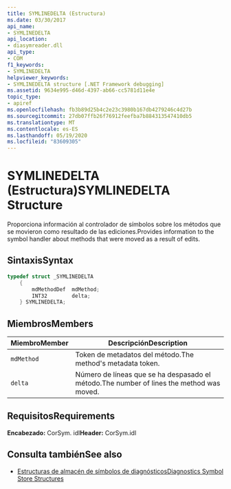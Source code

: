 ```yaml
---
title: SYMLINEDELTA (Estructura)
ms.date: 03/30/2017
api_name:
- SYMLINEDELTA
api_location:
- diasymreader.dll
api_type:
- COM
f1_keywords:
- SYMLINEDELTA
helpviewer_keywords:
- SYMLINEDELTA structure [.NET Framework debugging]
ms.assetid: 9634e995-d46d-4397-ab66-cc5781d11e4e
topic_type:
- apiref
ms.openlocfilehash: fb3b89d25b4c2e23c3980b167db4279246c4d27b
ms.sourcegitcommit: 27db07ffb26f76912feefba7b884313547410db5
ms.translationtype: MT
ms.contentlocale: es-ES
ms.lasthandoff: 05/19/2020
ms.locfileid: "83609305"
---
```

# <a name="symlinedelta-structure"></a><span data-ttu-id="40589-102">SYMLINEDELTA (Estructura)</span><span class="sxs-lookup"><span data-stu-id="40589-102">SYMLINEDELTA Structure</span></span>
<span data-ttu-id="40589-103">Proporciona información al controlador de símbolos sobre los métodos que se movieron como resultado de las ediciones.</span><span class="sxs-lookup"><span data-stu-id="40589-103">Provides information to the symbol handler about methods that were moved as a result of edits.</span></span>  
  
## <a name="syntax"></a><span data-ttu-id="40589-104">Sintaxis</span><span class="sxs-lookup"><span data-stu-id="40589-104">Syntax</span></span>  
  
```cpp  
typedef struct _SYMLINEDELTA  
    {  
        mdMethodDef  mdMethod;  
        INT32        delta;  
    } SYMLINEDELTA;  
```  
  
## <a name="members"></a><span data-ttu-id="40589-105">Miembros</span><span class="sxs-lookup"><span data-stu-id="40589-105">Members</span></span>  
  
|<span data-ttu-id="40589-106">Miembro</span><span class="sxs-lookup"><span data-stu-id="40589-106">Member</span></span>|<span data-ttu-id="40589-107">Descripción</span><span class="sxs-lookup"><span data-stu-id="40589-107">Description</span></span>|  
|------------|-----------------|  
|`mdMethod`|<span data-ttu-id="40589-108">Token de metadatos del método.</span><span class="sxs-lookup"><span data-stu-id="40589-108">The method's metadata token.</span></span>|  
|`delta`|<span data-ttu-id="40589-109">Número de líneas que se ha despasado el método.</span><span class="sxs-lookup"><span data-stu-id="40589-109">The number of lines the method was moved.</span></span>|  
  
## <a name="requirements"></a><span data-ttu-id="40589-110">Requisitos</span><span class="sxs-lookup"><span data-stu-id="40589-110">Requirements</span></span>  
 <span data-ttu-id="40589-111">**Encabezado:** CorSym. idl</span><span class="sxs-lookup"><span data-stu-id="40589-111">**Header:** CorSym.idl</span></span>  
  
## <a name="see-also"></a><span data-ttu-id="40589-112">Consulta también</span><span class="sxs-lookup"><span data-stu-id="40589-112">See also</span></span>

- [<span data-ttu-id="40589-113">Estructuras de almacén de símbolos de diagnósticos</span><span class="sxs-lookup"><span data-stu-id="40589-113">Diagnostics Symbol Store Structures</span></span>](diagnostics-symbol-store-structures.md)
